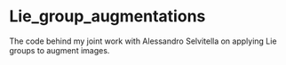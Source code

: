 # Lie_group_augmentations
The code behind my joint work with Alessandro Selvitella on applying Lie groups to augment images.
